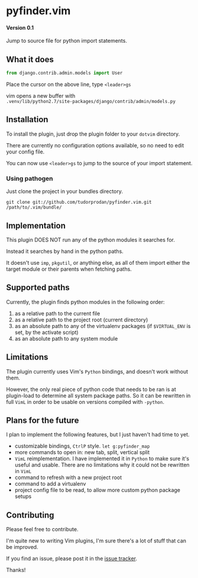 # pyfinder.vim

#### Version 0.1

Jump to source file for python import statements.

## What it does

```python
from django.contrib.admin.models import User
```

Place the cursor on the above line, type
`<leader>gs`

vim opens a new buffer with  
`.venv/lib/python2.7/site-packages/django/contrib/admin/models.py`

## Installation

To install the plugin, just drop the plugin folder to your `dotvim` directory.

There are currently no configuration options available, so no need to edit your config file.

You can now use `<leader>gs` to jump to the source of your import statement.

### Using pathogen

Just clone the project in your bundles directory.

`git clone git://github.com/tudorprodan/pyfinder.vim.git /path/to/.vim/bundle/`


## Implementation

This plugin DOES NOT run any of the python modules it searches for.

Instead it searches by hand in the python paths.

It doesn't use `imp`, `pkgutil`, or anything else, as all of them import either the target module or their parents when fetching paths.

## Supported paths

Currently, the plugin finds python modules in the following order:

1. as a relative path to the current file
2. as a relative path to the project root (current directory)
3. as an absolute path to any of the virtualenv packages (if `$VIRTUAL_ENV` is set, by the activate script)
4. as an absolute path to any system module

## Limitations

The plugin currently uses Vim's `Python` bindings, and doesn't work without them.

However, the only real piece of python code that needs to be ran is at plugin-load to determine all system package paths. So it can be rewritten in full `VimL` in order to be usable on versions compiled with `-python`.

## Plans for the future

I plan to implement the following features, but I just haven't had time to yet.

* customizable bindings, `CtrlP` style. `let g:pyfinder_map`
* more commands to open in: new tab, split, vertical split
* `VimL` reimplementation. I have implemented it in `Python` to make sure it's useful and usable. There are no limitations why it could not be rewritten in `VimL`
* command to refresh with a new project root
* command to add a virtualenv
* project config file to be read, to allow more custom python package setups

## Contributing

Please feel free to contribute.

I'm quite new to writing Vim plugins, I'm sure there's a lot of stuff that can be improved.

If you find an issue, please post it in the [issue tracker](https://github.com/tudorprodan/pyfinder.vim/issues).

Thanks!
